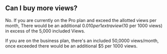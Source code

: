 ## Can I buy more views?

No. If you are currently on the Pro plan and exceed the allotted views per month, There would be an additional $0.010 per 1 extra view ($10 per 1000 views) in excess of the 5,000 included Views.

If you are on the business plan, there's an included 50,0000 views/month, once exceeded there would be an additional $5 per 1000 views.
